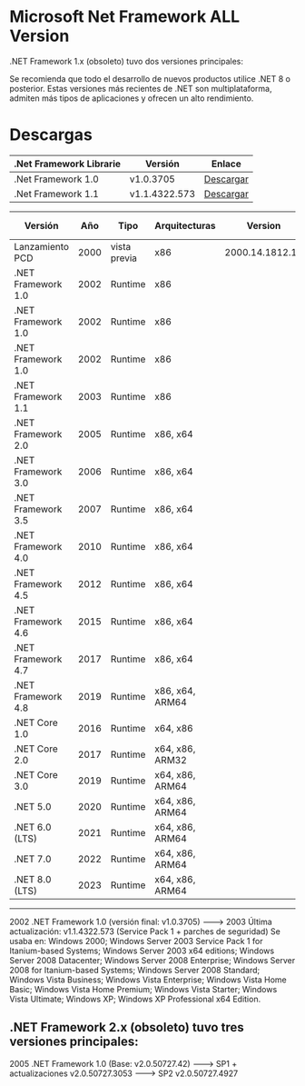 # Microsoft Net Framework ALL Version
.NET Framework 1.x (obsoleto) tuvo dos versiones principales:

Se recomienda que todo el desarrollo de nuevos productos utilice .NET 8 o posterior. Estas versiones más recientes de .NET son multiplataforma, admiten más tipos de aplicaciones y ofrecen un alto rendimiento.

# Descargas

|   .Net Framework Librarie            |        Versión   |    Enlace   |
|---------------------------------------------------------|-------------|--------|
|  .Net Framework 1.0                  | v1.0.3705        | [Descargar](https://aka.ms/dotnet-x86](https://drive.google.com/file/d/1PRb10eMfbYi70gYBPyN_QQ7bB_Ww6y4C/view)) |
|  .Net Framework 1.1                  | v1.1.4322.573    | [Descargar](https://aka.ms/dotnet-x64](https://drive.google.com/file/d/1ON6iQ7pky5g-uBmNEychseK8QPi1oXuc/view)) |


| Versión               | Año   | Tipo          | Arquitecturas  |     Version     | Enlace Oficial       |
|-----------------------|-------|---------------|----------------|-----------------|----------------------|
| Lanzamiento PCD       | 2000  | vista previa  | x86            | 2000.14.1812.10 | [Retirado]           |
| .NET Framework 1.0    | 2002  | Runtime       | x86            |                 | [Retirado]           |
| .NET Framework 1.0    | 2002  | Runtime       | x86            |                 | [Retirado]           |
| .NET Framework 1.0    | 2002  | Runtime       | x86            |                 | [Retirado]           |
| .NET Framework 1.1    | 2003  | Runtime       | x86            |                 | [Retirado]           |
| .NET Framework 2.0    | 2005  | Runtime       | x86, x64       |                 | [Retirado]           |
| .NET Framework 3.0    | 2006  | Runtime       | x86, x64       |                 | [Retirado]           |
| .NET Framework 3.5    | 2007  | Runtime       | x86, x64       |                 | [Descargar](https://aka.ms/netfx35) |
| .NET Framework 4.0    | 2010  | Runtime       | x86, x64       |                 | [Retirado]           |
| .NET Framework 4.5    | 2012  | Runtime       | x86, x64       |                 | [Retirado]           |
| .NET Framework 4.6    | 2015  | Runtime       | x86, x64       |                 | [Retirado]           |
| .NET Framework 4.7    | 2017  | Runtime       | x86, x64       |                 | [Retirado]           |
| .NET Framework 4.8    | 2019  | Runtime       | x86, x64, ARM64|                 | [Descargar](https://aka.ms/netframework48) |
| .NET Core 1.0         | 2016  | Runtime       | x64, x86       |                 | [Retirado]           |
| .NET Core 2.0         | 2017  | Runtime       | x64, x86, ARM32|                 | [Retirado]           |
| .NET Core 3.0         | 2019  | Runtime       | x64, x86, ARM64|                 | [Retirado]           |
| .NET 5.0              | 2020  | Runtime       | x64, x86, ARM64|                 | [Retirado]           |
| .NET 6.0 (LTS)        | 2021  | Runtime       | x64, x86, ARM64|                 | [Descargar](https://aka.ms/dotnet6) |
| .NET 7.0              | 2022  | Runtime       | x64, x86, ARM64|                 | [Descargar](https://aka.ms/dotnet7) |
| .NET 8.0 (LTS)        | 2023  | Runtime       | x64, x86, ARM64|                 | [Descargar](https://aka.ms/dotnet8) |





-----------------------------------------------------------------------------------------------
2002 .NET Framework 1.0 (versión final: v1.0.3705) ---> 2003 Última actualización: v1.1.4322.573 (Service Pack 1 + parches de seguridad)
Se usaba en: Windows 2000; Windows Server 2003 Service Pack 1 for Itanium-based Systems; Windows Server 2003 x64 editions; Windows Server 2008 Datacenter; Windows Server 2008 Enterprise; Windows Server 2008 for Itanium-based Systems; Windows Server 2008 Standard; Windows Vista Business; Windows Vista Enterprise; Windows Vista Home Basic; Windows Vista Home Premium; Windows Vista Starter; Windows Vista Ultimate; Windows XP; Windows XP Professional x64 Edition.

.NET Framework 2.x (obsoleto) tuvo tres versiones principales:
-----------------------------------------------------------------------------------------------
2005 .NET Framework 1.0 (Base: v2.0.50727.42) ---> SP1 + actualizaciones v2.0.50727.3053 ---> SP2 v2.0.50727.4927
